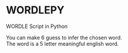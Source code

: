 # WORDLEPY
WORDLE Script in Python

You can make 6 guess to infer the chosen word.  
The word is a 5 letter meaningful english word.
